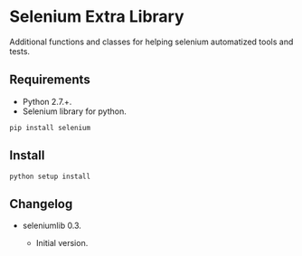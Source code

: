 Selenium Extra Library
======================

Additional functions and classes for helping selenium automatized tools and tests.


## Requirements

* Python 2.7.+.
* Selenium library for python.
```
pip install selenium
```

## Install

```
python setup install
```


## Changelog

* seleniumlib 0.3.

    - Initial version.
